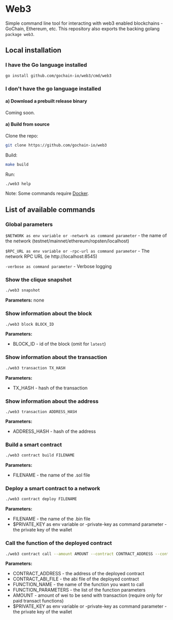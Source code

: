 # Web3

Simple command line tool for interacting with web3 enabled blockchains - GoChain, Ethereum, etc. 
This repository also exports the backing golang `package web3`.

## Local installation

### I have the Go language installed

```sh
go install github.com/gochain-io/web3/cmd/web3
```

### I don't have the go language installed

#### a) Download a prebuilt release binary

Coming soon.

#### a) Build from source

Clone the repo:

```sh
git clone https://github.com/gochain-io/web3
```

Build:

```sh
make build
```

Run:

 ```sh
 ./web3 help
 ```

 Note: Some commands require [Docker](https://docs.docker.com/install/linux/docker-ce/ubuntu/).

## List of available commands

### Global parameters

`$NETWORK as env variable or -network as command parameter` - the name of the network (testnet/mainnet/ethereum/ropsten/localhost)

`$RPC_URL as env variable or -rpc-url as command parameter` - The network RPC URL (ie http://localhost:8545)

`-verbose as command parameter` - Verbose logging

### Show the clique snapshot

```sh
./web3 snapshot
```

**Parameters:**
none

### Show information about the block

```sh
./web3 block BLOCK_ID
```

**Parameters:**

- BLOCK_ID - id of the block (omit for `latest`)

### Show information about the transaction

```sh
./web3 transaction TX_HASH
```

**Parameters:**

- TX_HASH - hash of the transaction

### Show information about the address

```sj
./web3 transaction ADDRESS_HASH
```

**Parameters:**

- ADDRESS_HASH - hash of the address

### Build a smart contract

```sh
./web3 contract build FILENAME
```

**Parameters:**

- FILENAME - the name of the .sol file

### Deploy a smart contract to a network

```sh
./web3 contract deploy FILENAME
```

**Parameters:**

- FILENAME - the name of the .bin file
- $PRIVATE_KEY as env variable or -private-key as command parameter - the private key of the wallet

### Call the function of the deployed contract

```sh
./web3 contract call --amount AMOUNT --contract CONTRACT_ADDRESS --contract-abi CONTRACT_ABI_FILE --function FUNCTION_NAME FUNCTION_PARAMETERS
```

**Parameters:**

- CONTRACT_ADDRESS - the address of the deployed contract
- CONTRACT_ABI_FILE - the abi file of the deployed contract
- FUNCTION_NAME - the name of the function you want to call
- FUNCTION_PARAMETERS - the list of the function parameters
- AMOUNT - amount of wei to be send with transaction (require only for paid transact functions)
- $PRIVATE_KEY as env variable or -private-key as command parameter - the private key of the wallet
